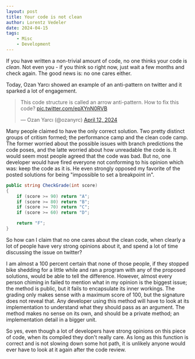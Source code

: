```yaml
---
layout: post
title: Your code is not clean
author: Lorentz Vedeler
date: 2024-04-15
tags:   
    - Misc
    - Development
---
```


If you have written a non-trivial amount of code, no one thinks your code is *clean*. 
Not even you - if you think so right now, just wait a few months and check again. The 
good news is: no one cares either.

Today, Ozan Yarcı showed an example of an anti-pattern on twitter and it sparked a 
lot of engagement. 

<blockquote class="twitter-tweet"><p lang="en" dir="ltr">This code structure is called an arrow anti-pattern. How to fix this code? <a href="https://t.co/epXYnN0RVB">pic.twitter.com/epXYnN0RVB</a></p>&mdash; Ozan Yarcı (@ozanyrc) <a href="https://twitter.com/ozanyrc/status/1778921269670342776?ref_src=twsrc%5Etfw">April 12, 2024</a></blockquote> <script async src="https://platform.twitter.com/widgets.js" charset="utf-8"></script> 

Many people claimed to have the only correct solution. Two pretty distinct groups of 
critism formed; the performance camp and the clean code camp. The former worried about
the possible issues with branch predictions the code poses, and the latte worried about
how unreadable the code is. It would seem most people agreed that the code was bad. But 
no, one developer would have fired everyone not conforming to his opinion which was: 
keep the code as it is. He even strongly opposed my favorite of the posted solutions for 
being "impossible to set a breakpoint in".

```csharp
public string CheckGrade(int score)
{
    if (score >= 90) return "A";
    if (score >= 80) return "B";
    if (score >= 70) return "C";
    if (score >= 60) return "D";

    return "F";
}
```

So how can I claim that no one cares about the clean code, when clearly a lot of people
have very strong opinions about it, and spend a lot of time discussing the issue on 
twitter?

I am almost a 100 percent certain that none of those people, if they stopped bike shedding 
for a little while and ran a program with any of the proposed solutions, would be able to
tell the difference. However, almost every person chiming in failed to mention what in my 
opinion is the biggest issue; the method is public, but it fails to encapsulate its inner 
workings. The grading only makes sense with a maximum score of 100, but the signature does 
not reveal that. Any developer using this method will have to look at its implementation 
to understand what they should pass as an argument. The method makes no sense on its own, 
and should be a private method; an implementation detail in a bigger unit. 

So yes, even though a lot of developers have strong opinions on this piece of code, when 
its compiled they don't really care. As long as this function is correct and is not slowing 
down some hot path, it is unlikely anyone would ever have to look at it again after the code 
review.